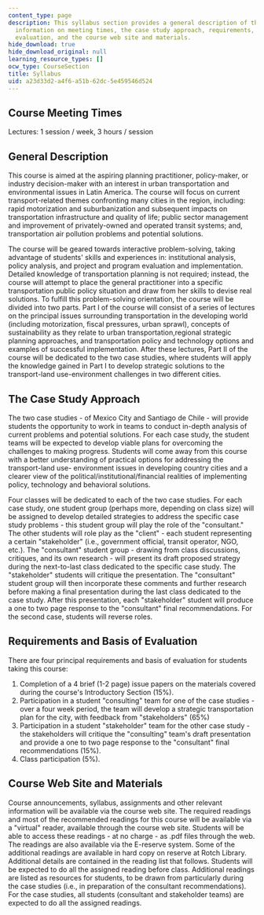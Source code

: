 ```yaml
---
content_type: page
description: This syllabus section provides a general description of the course and
  information on meeting times, the case study approach, requirements, the basis of
  evaluation, and the course web site and materials.
hide_download: true
hide_download_original: null
learning_resource_types: []
ocw_type: CourseSection
title: Syllabus
uid: a23d33d2-a4f6-a51b-62dc-5e459546d524
---
```


Course Meeting Times
--------------------

Lectures: 1 session / week, 3 hours / session

General Description
-------------------

This course is aimed at the aspiring planning practitioner, policy-maker, or industry decision-maker with an interest in urban transportation and environmental issues in Latin America. The course will focus on current transport-related themes confronting many cities in the region, including: rapid motorization and suburbanization and subsequent impacts on transportation infrastructure and quality of life; public sector management and improvement of privately-owned and operated transit systems; and, transportation air pollution problems and potential solutions.

The course will be geared towards interactive problem-solving, taking advantage of students' skills and experiences in: institutional analysis, policy analysis, and project and program evaluation and implementation. Detailed knowledge of transportation planning is not required; instead, the course will attempt to place the general practitioner into a specific transportation public policy situation and draw from her skills to devise real solutions. To fulfill this problem-solving orientation, the course will be divided into two parts. Part I of the course will consist of a series of lectures on the principal issues surrounding transportation in the developing world (including motorization, fiscal pressures, urban sprawl), concepts of sustainability as they relate to urban transportation,regional strategic planning approaches, and transportation policy and technology options and examples of successful implementation. After these lectures, Part II of the course will be dedicated to the two case studies, where students will apply the knowledge gained in Part I to develop strategic solutions to the transport-land use-environment challenges in two different cities.

The Case Study Approach
-----------------------

The two case studies - of Mexico City and Santiago de Chile - will provide students the opportunity to work in teams to conduct in-depth analysis of current problems and potential solutions. For each case study, the student teams will be expected to develop viable plans for overcoming the challenges to making progress. Students will come away from this course with a better understanding of practical options for addressing the transport-land use- environment issues in developing country cities and a clearer view of the political/institutional/financial realities of implementing policy, technology and behavioral solutions.

Four classes will be dedicated to each of the two case studies. For each case study, one student group (perhaps more, depending on class size) will be assigned to develop detailed strategies to address the specific case study problems - this student group will play the role of the "consultant." The other students will role play as the "client" - each student representing a certain "stakeholder" (i.e., government official, transit operator, NGO, etc.). The "consultant" student group - drawing from class discussions, critiques, and its own research - will present its draft proposed strategy during the next-to-last class dedicated to the specific case study. The "stakeholder" students will critique the presentation. The "consultant" student group will then incorporate these comments and further research before making a final presentation during the last class dedicated to the case study. After this presentation, each "stakeholder" student will produce a one to two page response to the "consultant" final recommendations. For the second case, students will reverse roles.

Requirements and Basis of Evaluation
------------------------------------

There are four principal requirements and basis of evaluation for students taking this course:

1.  Completion of a 4 brief (1-2 page) issue papers on the materials covered during the course's Introductory Section (15%).
2.  Participation in a student "consulting" team for one of the case studies - over a four week period, the team will develop a strategic transportation plan for the city, with feedback from "stakeholders" (65%)
3.  Participation in a student "stakeholder" team for the other case study - the stakeholders will critique the "consulting" team's draft presentation and provide a one to two page response to the "consultant" final recommendations (15%).
4.  Class participation (5%).

Course Web Site and Materials
-----------------------------

Course announcements, syllabus, assignments and other relevant information will be available via the course web site. The required readings and most of the recommended readings for this course will be available via a "virtual" reader, available through the course web site. Students will be able to access these readings - at no charge - as .pdf files through the web. The readings are also available via the E-reserve system. Some of the additional readings are available in hard copy on reserve at Rotch Library. Additional details are contained in the reading list that follows. Students will be expected to do all the assigned reading before class. Additional readings are listed as resources for students, to be drawn from particularly during the case studies (i.e., in preparation of the consultant recommendations). For the case studies, all students (consultant and stakeholder teams) are expected to do all the assigned readings.